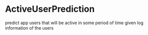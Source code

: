 # ActiveUserPrediction
predict app users that will be active in some period of time given log information of the users
